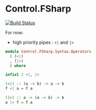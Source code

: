 Control.FSharp
==============

[![Build Status](https://travis-ci.org/Heather/Control.FSharp.png?branch=master)](https://travis-ci.org/Heather/Control.FSharp)

For now:

 - high priority pipes : `<|` and `|>`

```haskell
module Control.FSharp.Syntax.Operators
  ( (<|)
  , (|>)
  ) where

infixl 2 <|, |>

(<|) :: (a -> b) -> a -> b
f <| a = f a

(|>) :: a -> (a -> b) -> b
a |> f = f a
```